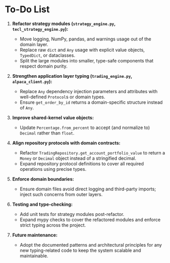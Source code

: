 # To-Do List

1. **Refactor strategy modules (`strategy_engine.py`, `tecl_strategy_engine.py`):**
   - Move logging, NumPy, pandas, and warnings usage out of the domain layer.
   - Replace raw `dict` and `Any` usage with explicit value objects, `TypedDict`, or dataclasses.
   - Split the large modules into smaller, type-safe components that respect domain purity.

2. **Strengthen application layer typing (`trading_engine.py`, `alpaca_client.py`):**
   - Replace `Any` dependency injection parameters and attributes with well-defined `Protocol`s or domain types.
   - Ensure `get_order_by_id` returns a domain-specific structure instead of `Any`.

3. **Improve shared-kernel value objects:**
   - Update `Percentage.from_percent` to accept (and normalize to) `Decimal` rather than `float`.

4. **Align repository protocols with domain contracts:**
   - Refactor `TradingRepository.get_account_portfolio_value` to return a `Money` or `Decimal` object instead of a stringified decimal.
   - Expand repository protocol definitions to cover all required operations using precise types.

5. **Enforce domain boundaries:**
   - Ensure domain files avoid direct logging and third-party imports; inject such concerns from outer layers.

6. **Testing and type-checking:**
   - Add unit tests for strategy modules post-refactor.
   - Expand mypy checks to cover the refactored modules and enforce strict typing across the project.

7. **Future maintenance:**
   - Adopt the documented patterns and architectural principles for any new typing-related code to keep the system scalable and maintainable.

